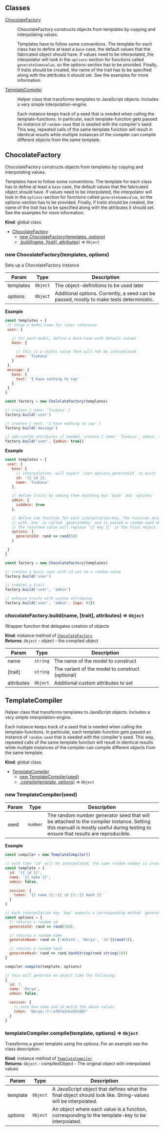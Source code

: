 ## Classes

<dl>
<dt><a href="#ChocolateFactory">ChocolateFactory</a></dt>
<dd><p>ChocolateFactory constructs objects from templates by
  copying and interpolating values.</p>
<p>  Templates have to follow some conventions. The template for each class
  has to define at least a <code>base</code> case, the default values that the
  fabricated object should have. If values need to be interpolated,
  the interpolator will look in the <code>options</code>-section for functions
  called <code>generateSomevalue</code>, so the options-section has to be provided.
  Finally, if traits should be created, the name of the trait has to
  be specified along with the attributes it should set. See the examples
  for more information.</p>
</dd>
<dt><a href="#TemplateCompiler">TemplateCompiler</a></dt>
<dd><p>Helper class that transforms templates to JavaScript objects.
  Includes a very simple interpolation-engine.</p>
<p>  Each instance keeps track of a seed that is needed when calling
  the template-functions. In particular, each template-function gets
  passed an instance of <code>random-seed</code> that is seeded with the compiler&#39;s
  seed. This way, repeated calls of the same template function will
  result in identical results while multiple instances of the compiler
  can compile different objects from the same template.</p>
</dd>
</dl>

<a name="ChocolateFactory"></a>

## ChocolateFactory
ChocolateFactory constructs objects from templates by
  copying and interpolating values.

  Templates have to follow some conventions. The template for each class
  has to define at least a `base` case, the default values that the
  fabricated object should have. If values need to be interpolated,
  the interpolator will look in the `options`-section for functions
  called `generateSomevalue`, so the options-section has to be provided.
  Finally, if traits should be created, the name of the trait has to
  be specified along with the attributes it should set. See the examples
  for more information.

**Kind**: global class  

* [ChocolateFactory](#ChocolateFactory)
    * [new ChocolateFactory(templates, options)](#new_ChocolateFactory_new)
    * [.build(name, [trait], attributes)](#ChocolateFactory+build) ⇒ <code>Object</code>

<a name="new_ChocolateFactory_new"></a>

### new ChocolateFactory(templates, options)
Sets up a ChocolateFactory instance


| Param | Type | Description |
| --- | --- | --- |
| templates | <code>Object</code> | The object-definitions to be used later |
| options | <code>Object</code> | Additional options. Currently, a seed can   be passed, mostly to make tests deterministic. |

**Example**  
```js
const templates = {
 // chose a model-name for later reference
 user: {

   // for each model, define a base-case with default values
   base: {

     // this is a static value that will not be interpolated
     name: 'Tsukasa'
   }
 },
 message: {
   base: {
     text: 'I have nothing to say'
   }
 }
}

const factory = new ChololateFactory(templates)

// creates { name: 'Tsukasa' }
factory.build('user')

// creates { text: 'I have nothing to say' }
factory.build('message')

// add custom attributes if needed. creates { name: 'Tsukasa', admin: true }
factory.build('user', {admin: true})
```
**Example**  
```js
const templates = {
 user: {
   base: {
     // interpolation. will expect `user.options.generateId` to exist
     id: '{{ id }},
     name: 'Tsukasa'
   },

   // define traits by naming them anything but `base` and `options`
   admin: {
     isAdmin: true
   },

   // define one function for each interpolation-key. The function associated
   // with `key` is called `generateKey` and is passed a random-seed object.
   // The returned value will replace '{{ key }}' in the final object.
   options: {
     generateId: rand => rand(50)
   }

 }
}

const factory = new ChocolateFactory(templates)

// creates a basic user with id set to a random value
factory.build('user')

// creates a trait
factory.build('user', 'admin')

// enhance traits with custom attributes
factory.build('user', 'admin', {age: 83})
```
<a name="ChocolateFactory+build"></a>

### chocolateFactory.build(name, [trait], attributes) ⇒ <code>Object</code>
Wrapper function that delegates creation of objects

**Kind**: instance method of <code>[ChocolateFactory](#ChocolateFactory)</code>  
**Returns**: <code>Object</code> - object - the compiled object  

| Param | Type | Description |
| --- | --- | --- |
| name | <code>string</code> | The name of the model to construct |
| [trait] | <code>string</code> | The variant of the model to construct (optional) |
| attributes | <code>Object</code> | Additional custom attributes to set |

<a name="TemplateCompiler"></a>

## TemplateCompiler
Helper class that transforms templates to JavaScript objects.
  Includes a very simple interpolation-engine.

  Each instance keeps track of a seed that is needed when calling
  the template-functions. In particular, each template-function gets
  passed an instance of `random-seed` that is seeded with the compiler's
  seed. This way, repeated calls of the same template function will
  result in identical results while multiple instances of the compiler
  can compile different objects from the same template.

**Kind**: global class  

* [TemplateCompiler](#TemplateCompiler)
    * [new TemplateCompiler(seed)](#new_TemplateCompiler_new)
    * [.compile(template, options)](#TemplateCompiler+compile) ⇒ <code>Object</code>

<a name="new_TemplateCompiler_new"></a>

### new TemplateCompiler(seed)

| Param | Type | Description |
| --- | --- | --- |
| seed | <code>number</code> | The random number generator seed that will be   attached to the compiler instance. Setting this manuall is mostly   useful during testing to ensure that results are reproducible. |

**Example**  
```js
const compiler = new TemplateCompiler()

// each time 'id' will be interpolated, the same random number is inserted
const template = {
  id: '{{ id }}',
  name: '{{ name }}',
  admin: false,

  session: {
    token: '{{ name }}::{{ id }}::{{ hash }}'
  }
}

// each interpolation key `key` expects a corresponding method `generateKey`
const options = {
  // returns a random id
  generateId: rand => rand(100),

  // returna a random name
  generateName: rand => ['Ashish', 'Derya', 'Jo'][rand(3)],

  // returns a random hash
  generateHash: rand => rand.hashString(rand.string(10))
}

compiler.compile(template, options)

// this will generate an object like the following:
{
  id: 7,
  name: 'Derya',
  admin: false,

  session: {
    // note how name and id match the above values
    token: 'Derya::7::a787a3nks93s987'
  }
}
```
<a name="TemplateCompiler+compile"></a>

### templateCompiler.compile(template, options) ⇒ <code>Object</code>
Transforms a given template using the options.
For an example see the class description.

**Kind**: instance method of <code>[TemplateCompiler](#TemplateCompiler)</code>  
**Returns**: <code>Object</code> - compiledObject - The original object with
  interpolated values  

| Param | Type | Description |
| --- | --- | --- |
| template | <code>Object</code> | A JavaScript object that defines what the   final object should look like. String-values will be interpolated. |
| options | <code>Object</code> | An object where each value is a function,   corresponding to the template-key to be interpolated. |

